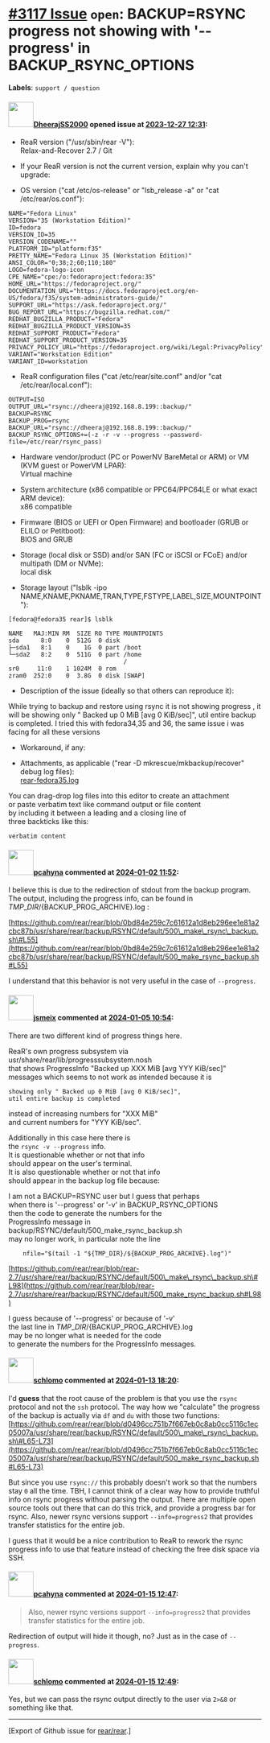 [\#3117 Issue](https://github.com/rear/rear/issues/3117) `open`: BACKUP=RSYNC progress not showing with '--progress' in BACKUP\_RSYNC\_OPTIONS
==============================================================================================================================================

**Labels**: `support / question`

#### <img src="https://avatars.githubusercontent.com/u/85546235?v=4" width="50">[DheerajSS2000](https://github.com/DheerajSS2000) opened issue at [2023-12-27 12:31](https://github.com/rear/rear/issues/3117):

<!-- Relax-and-Recover (ReaR) Issue Template
Fill in the following items when submitting a new issue.
Use GitHub Markdown, see "Basic writing and formatting syntax" on
https://docs.github.com/en/get-started/writing-on-github
Support is voluntary without guarantee/warranty/liability -->

-   ReaR version ("/usr/sbin/rear -V"):  
    Relax-and-Recover 2.7 / Git

-   If your ReaR version is not the current version, explain why you
    can't upgrade:

-   OS version ("cat /etc/os-release" or "lsb\_release -a" or "cat
    /etc/rear/os.conf"):

<!-- -->

    NAME="Fedora Linux"
    VERSION="35 (Workstation Edition)"
    ID=fedora
    VERSION_ID=35
    VERSION_CODENAME=""
    PLATFORM_ID="platform:f35"
    PRETTY_NAME="Fedora Linux 35 (Workstation Edition)"
    ANSI_COLOR="0;38;2;60;110;180"
    LOGO=fedora-logo-icon
    CPE_NAME="cpe:/o:fedoraproject:fedora:35"
    HOME_URL="https://fedoraproject.org/"
    DOCUMENTATION_URL="https://docs.fedoraproject.org/en-US/fedora/f35/system-administrators-guide/"
    SUPPORT_URL="https://ask.fedoraproject.org/"
    BUG_REPORT_URL="https://bugzilla.redhat.com/"
    REDHAT_BUGZILLA_PRODUCT="Fedora"
    REDHAT_BUGZILLA_PRODUCT_VERSION=35
    REDHAT_SUPPORT_PRODUCT="Fedora"
    REDHAT_SUPPORT_PRODUCT_VERSION=35
    PRIVACY_POLICY_URL="https://fedoraproject.org/wiki/Legal:PrivacyPolicy"
    VARIANT="Workstation Edition"
    VARIANT_ID=workstation

-   ReaR configuration files ("cat /etc/rear/site.conf" and/or "cat
    /etc/rear/local.conf"):

<!-- -->

    OUTPUT=ISO
    OUTPUT_URL="rsync://dheeraj@192.168.8.199::backup/"
    BACKUP=RSYNC
    BACKUP_PROG=rsync
    BACKUP_URL="rsync://dheeraj@192.168.8.199::backup/"
    BACKUP_RSYNC_OPTIONS+=(-z -r -v --progress --password-file=/etc/rear/rsync_pass)

-   Hardware vendor/product (PC or PowerNV BareMetal or ARM) or VM (KVM
    guest or PowerVM LPAR):  
    Virtual machine

-   System architecture (x86 compatible or PPC64/PPC64LE or what exact
    ARM device):  
    x86 compatible

-   Firmware (BIOS or UEFI or Open Firmware) and bootloader (GRUB or
    ELILO or Petitboot):  
    BIOS and GRUB

-   Storage (local disk or SSD) and/or SAN (FC or iSCSI or FCoE) and/or
    multipath (DM or NVMe):  
    local disk

-   Storage layout ("lsblk -ipo
    NAME,KNAME,PKNAME,TRAN,TYPE,FSTYPE,LABEL,SIZE,MOUNTPOINT"):

<!-- -->

    [fedora@fedora35 rear]$ lsblk

    NAME   MAJ:MIN RM  SIZE RO TYPE MOUNTPOINTS
    sda      8:0    0  512G  0 disk 
    ├─sda1   8:1    0    1G  0 part /boot
    └─sda2   8:2    0  511G  0 part /home
                                    /
    sr0     11:0    1 1024M  0 rom  
    zram0  252:0    0  3.8G  0 disk [SWAP]

-   Description of the issue (ideally so that others can reproduce it):

While trying to backup and restore using rsync it is not showing
progress , it will be showing only " Backed up 0 MiB \[avg 0 KiB/sec\]",
util entire backup is completed. I tried this with fedora34,35 and 36,
the same issue i was facing for all these versions

-   Workaround, if any:

-   Attachments, as applicable ("rear -D mkrescue/mkbackup/recover"
    debug log files):  
    [rear-fedora35.log](https://github.com/rear/rear/files/13778558/rear-fedora35.log)

You can drag-drop log files into this editor to create an attachment  
or paste verbatim text like command output or file content  
by including it between a leading and a closing line of  
three backticks like this:

    verbatim content

#### <img src="https://avatars.githubusercontent.com/u/26300485?u=9105d243bc9f7ade463a3e52e8dd13fa67837158&v=4" width="50">[pcahyna](https://github.com/pcahyna) commented at [2024-01-02 11:52](https://github.com/rear/rear/issues/3117#issuecomment-1873932303):

I believe this is due to the redirection of stdout from the backup
program. The output, including the progress info, can be found in
${TMP\_DIR}/${BACKUP\_PROG\_ARCHIVE}.log :

[https://github.com/rear/rear/blob/0bd84e259c7c61612a1d8eb296ee1e81a2cbc87b/usr/share/rear/backup/RSYNC/default/500\_make\_rsync\_backup.sh\#L55](https://github.com/rear/rear/blob/0bd84e259c7c61612a1d8eb296ee1e81a2cbc87b/usr/share/rear/backup/RSYNC/default/500_make_rsync_backup.sh#L55)

I understand that this behavior is not very useful in the case of
`--progress`.

#### <img src="https://avatars.githubusercontent.com/u/1788608?u=925fc54e2ce01551392622446ece427f51e2f0ce&v=4" width="50">[jsmeix](https://github.com/jsmeix) commented at [2024-01-05 10:54](https://github.com/rear/rear/issues/3117#issuecomment-1878479578):

There are two different kind of progress things here.

ReaR's own progress subsystem via  
usr/share/rear/lib/progresssubsystem.nosh  
that shows ProgressInfo "Backed up XXX MiB \[avg YYY KiB/sec\]"  
messages which seems to not work as intended because it is

    showing only " Backed up 0 MiB [avg 0 KiB/sec]",
    util entire backup is completed

instead of increasing numbers for "XXX MiB"  
and current numbers for "YYY KiB/sec".

Additionally in this case here there is  
the `rsync -v --progress` info.  
It is questionable whether or not that info  
should appear on the user's terminal.  
It is also questionable whether or not that info  
should appear in the backup log file because:

I am not a BACKUP=RSYNC user but I guess that perhaps  
when there is '--progress' or '-v' in BACKUP\_RSYNC\_OPTIONS  
then the code to generate the numbers for the  
ProgressInfo message in  
backup/RSYNC/default/500\_make\_rsync\_backup.sh  
may no longer work, in particular note the line

        nfile="$(tail -1 "${TMP_DIR}/${BACKUP_PROG_ARCHIVE}.log")"

[https://github.com/rear/rear/blob/rear-2.7/usr/share/rear/backup/RSYNC/default/500\_make\_rsync\_backup.sh\#L98](https://github.com/rear/rear/blob/rear-2.7/usr/share/rear/backup/RSYNC/default/500_make_rsync_backup.sh#L98)

I guess because of '--progress' or because of '-v'  
the last line in ${TMP\_DIR}/${BACKUP\_PROG\_ARCHIVE}.log  
may be no longer what is needed for the code  
to generate the numbers for the ProgressInfo messages.

#### <img src="https://avatars.githubusercontent.com/u/101384?v=4" width="50">[schlomo](https://github.com/schlomo) commented at [2024-01-13 18:20](https://github.com/rear/rear/issues/3117#issuecomment-1890660220):

I'd **guess** that the root cause of the problem is that you use the
`rsync` protocol and not the `ssh` protocol. The way how we "calculate"
the progress of the backup is actually via `df` and `du` with those two
functions:  
[https://github.com/rear/rear/blob/d0496cc751b7f667eb0c8ab0cc5116c1ec05007a/usr/share/rear/backup/RSYNC/default/500\_make\_rsync\_backup.sh\#L65-L73](https://github.com/rear/rear/blob/d0496cc751b7f667eb0c8ab0cc5116c1ec05007a/usr/share/rear/backup/RSYNC/default/500_make_rsync_backup.sh#L65-L73)

But since you use `rsync://` this probably doesn't work so that the
numbers stay `0` all the time. TBH, I cannot think of a clear way how to
provide truthful info on rsync progress without parsing the output.
There are multiple open source tools out there that can do this trick,
and provide a progress bar for rsync. Also, newer rsync versions support
`--info=progress2` that provides transfer statistics for the entire job.

I guess that it would be a nice contribution to ReaR to rework the rsync
progress info to use that feature instead of checking the free disk
space via SSH.

#### <img src="https://avatars.githubusercontent.com/u/26300485?u=9105d243bc9f7ade463a3e52e8dd13fa67837158&v=4" width="50">[pcahyna](https://github.com/pcahyna) commented at [2024-01-15 12:47](https://github.com/rear/rear/issues/3117#issuecomment-1892113801):

> Also, newer rsync versions support `--info=progress2` that provides
> transfer statistics for the entire job.

Redirection of output will hide it though, no? Just as in the case of
`--progress`.

#### <img src="https://avatars.githubusercontent.com/u/101384?v=4" width="50">[schlomo](https://github.com/schlomo) commented at [2024-01-15 12:49](https://github.com/rear/rear/issues/3117#issuecomment-1892118263):

Yes, but we can pass the rsync output directly to the user via `2>&8` or
something like that.

------------------------------------------------------------------------

\[Export of Github issue for
[rear/rear](https://github.com/rear/rear).\]
